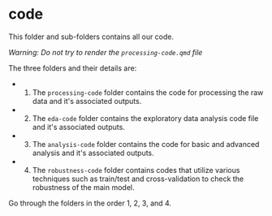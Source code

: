 # code

This folder and sub-folders contains all our code.


_Warning: Do not try to render the `processing-code.qmd` file_

The three folders and their details are:

* 1. The `processing-code` folder contains the code for processing the raw data and it's associated outputs.
* 2. The `eda-code` folder contains the exploratory data analysis code file and it's associated outputs.
* 3. The `analysis-code` folder contains the code for basic and advanced analysis and it's associated outputs.
* 4. The `robustness-code` folder contains codes that utilize various techniques such as train/test and cross-validation to check the robustness of the main model.

Go through the folders in the order 1, 2, 3, and 4.